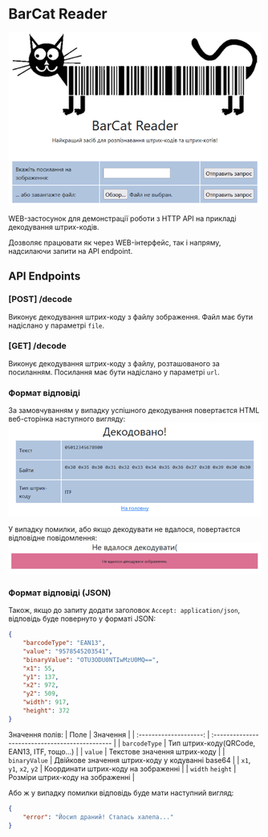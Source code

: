 # BarCat Reader
![preview](/preview.png)

WEB-застосунок для демонстрації роботи з HTTP API на прикладі декодування штрих-кодів.

Дозволяє працювати як через WEB-інтерфейс, так і напряму, надсилаючи запити на API endpoint.

## API Endpoints

### [POST] /decode
Виконує декодування штрих-коду з файлу зображення. Файл має бути надіслано у параметрі `file`.

### [GET] /decode
Виконує декодування штрих-коду з файлу, розташованого за посиланням. Посилання має бути надіслано у параметрі `url`.

### Формат відповіді
За замовчуванням у випадку успішного декодування повертаєтся HTML веб-сторінка наступного вигляду:
![preview](/success_example.PNG)

У випадку помилки, або якщо декодувати не вдалося, повертаєтся відповідне повідомлення:
![preview](/fail_example.PNG)

### Формат відповіді (JSON)
Також, якщо до запиту додати заголовок `Accept: application/json`, відповідь буде повернуто у форматі JSON:
```json
{
    "barcodeType": "EAN13",
    "value": "9578545203541",
    "binaryValue": "OTU3ODU0NTIwMzU0MQ==",
    "x1": 55,
    "y1": 137,
    "x2": 972,
    "y2": 509,
    "width": 917,
    "height": 372
}
```

Значення полів:
|          Поле          |                    Значення                     |
| :--------------------: | :---------------------------------------------- |
|      `barcodeType`     | Тип штрих-коду(QRCode, EAN13, ITF, тощо...)     |
|         `value`        | Текстове значення штрих-коду                    |
|     `binaryValue`      | Двійкове значення штрих-коду у кодуванні base64 |
| `x1`, `y1`, `x2`, `y2` | Координати штрих-коду на зображенні             |
|    `width` `height`    | Розміри штрих-коду на зображенні                |

Або ж у випадку помилки відповідь буде мати наступний вигляд:

```json
{
    "error": "Йосип драний! Сталась халепа..."
}
```